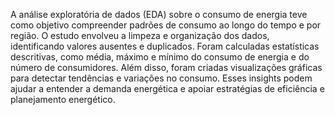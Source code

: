 A análise exploratória de dados (EDA) sobre o consumo de energia teve como objetivo compreender padrões de consumo ao longo do tempo e por região. O estudo envolveu a limpeza e organização dos dados, identificando valores ausentes e duplicados. Foram calculadas estatísticas descritivas, como média, máximo e mínimo do consumo de energia e do número de consumidores. Além disso, foram criadas visualizações gráficas para detectar tendências e variações no consumo. Esses insights podem ajudar a entender a demanda energética e apoiar estratégias de eficiência e planejamento energético.
